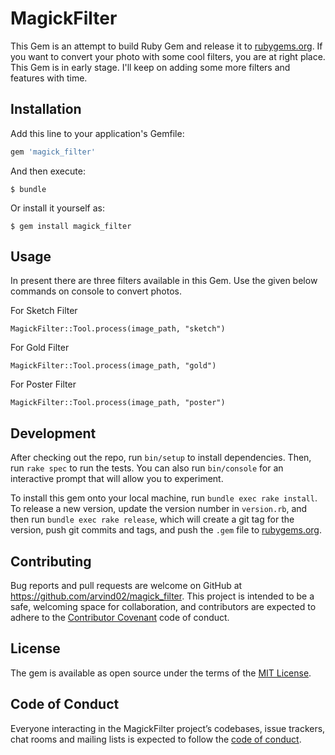 # MagickFilter

This Gem is an attempt to build Ruby Gem and release it to [rubygems.org](https://rubygems.org). If you want to convert your photo with some cool filters, you are at right place. This Gem is in early stage. I'll keep on adding some more filters and features with time.



## Installation

Add this line to your application's Gemfile:

```ruby
gem 'magick_filter'
```

And then execute:

    $ bundle

Or install it yourself as:

    $ gem install magick_filter

## Usage

In present there are three filters available in this Gem. Use the given below commands on console to convert photos.

For Sketch Filter

`MagickFilter::Tool.process(image_path, "sketch")`


For Gold Filter

`MagickFilter::Tool.process(image_path, "gold")`


For Poster Filter

`MagickFilter::Tool.process(image_path, "poster")`

## Development

After checking out the repo, run `bin/setup` to install dependencies. Then, run `rake spec` to run the tests. You can also run `bin/console` for an interactive prompt that will allow you to experiment.

To install this gem onto your local machine, run `bundle exec rake install`. To release a new version, update the version number in `version.rb`, and then run `bundle exec rake release`, which will create a git tag for the version, push git commits and tags, and push the `.gem` file to [rubygems.org](https://rubygems.org).

## Contributing

Bug reports and pull requests are welcome on GitHub at https://github.com/arvind02/magick_filter. This project is intended to be a safe, welcoming space for collaboration, and contributors are expected to adhere to the [Contributor Covenant](http://contributor-covenant.org) code of conduct.

## License

The gem is available as open source under the terms of the [MIT License](https://opensource.org/licenses/MIT).

## Code of Conduct

Everyone interacting in the MagickFilter project’s codebases, issue trackers, chat rooms and mailing lists is expected to follow the [code of conduct](https://github.com/arvind02/magick_filter/blob/master/CODE_OF_CONDUCT.md).
